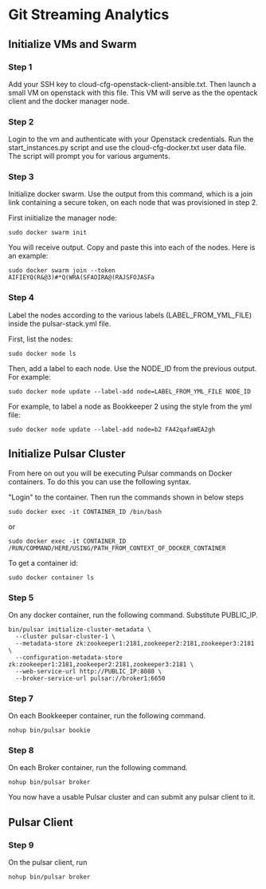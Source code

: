 # Git Streaming Analytics


## Initialize VMs and Swarm

### Step 1

Add your SSH key to cloud-cfg-openstack-client-ansible.txt. Then launch a small VM on openstack with this file. This VM will serve as the the opentack client and the docker manager node.

### Step 2

Login to the vm and authenticate with your Openstack credentials. Run the start_instances.py script and use the cloud-cfg-docker.txt user data file. The script will prompt you for various arguments.

### Step 3

Initialize docker swarm. Use the output from this command, which is a join link containing a secure token, on each node that was provisioned in step 2.

First iniitialize the manager node:
```
sudo docker swarm init
```

You will receive output. Copy and paste this into each of the nodes. Here is an example:
```
sudo docker swarm join --token AIFIEYQ(R&@3)#*Q(WRA(SFAOIRA@(RAJSFOJASFa
```

### Step 4

Label the nodes according to the various labels (LABEL_FROM_YML_FILE) inside the pulsar-stack.yml file. 

First, list the nodes:

```
sudo docker node ls
```

Then, add a label to each node. Use the NODE_ID from the previous output. For example:
```
sudo docker node update --label-add node=LABEL_FROM_YML_FILE NODE_ID
```

For example, to label a node as Bookkeeper 2 using the style from the yml file:
```
sudo docker node update --label-add node=b2 FA42qafaWEA2gh
```

## Initialize Pulsar Cluster 

From here on out you will be executing Pulsar commands on Docker containers. To do this you can use the following syntax.

"Login" to the container. Then run the commands shown in below steps
```
sudo docker exec -it CONTAINER_ID /bin/bash
```
or
```
sudo docker exec -it CONTAINER_ID /RUN/COMMAND/HERE/USING/PATH_FROM_CONTEXT_OF_DOCKER_CONTAINER
```


To get a container id:
```
sudo docker container ls
```



### Step 5

On any docker container, run the following command. Substitute PUBLIC_IP.

```
bin/pulsar initialize-cluster-metadata \
  --cluster pulsar-cluster-1 \
  --metadata-store zk:zookeeper1:2181,zookeeper2:2181,zookeeper3:2181 \
  --configuration-metadata-store zk:zookeeper1:2181,zookeeper2:2181,zookeeper3:2181 \
  --web-service-url http://PUBLIC_IP:8080 \
  --broker-service-url pulsar://broker1:6650
```

### Step 7

On each Bookkeeper container, run the following command.

```
nohup bin/pulsar bookie
```

### Step 8

On each Broker container, run the following command.

```
nohup bin/pulsar broker
```

You now have a usable Pulsar cluster and can submit any pulsar client to it.

## Pulsar Client

### Step 9

On the pulsar client, run 

```
nohup bin/pulsar broker
```


